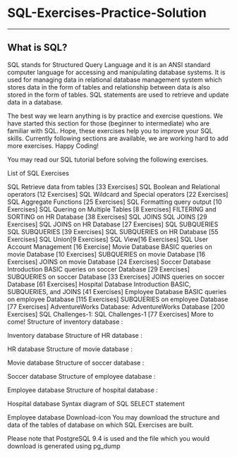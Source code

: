 # SQL-Exercises-Practice-Solution
-----
## What is SQL?
SQL stands for Structured Query Language and it is an ANSI standard computer language for accessing and manipulating database systems. It is used for managing data in relational database management system which stores data in the form of tables and relationship between data is also stored in the form of tables. SQL statements are used to retrieve and update data in a database.

The best way we learn anything is by practice and exercise questions. We have started this section for those (beginner to intermediate) who are familiar with SQL. Hope, these exercises help you to improve your SQL skills. Currently following sections are available, we are working hard to add more exercises. Happy Coding!

You may read our SQL tutorial before solving the following exercises.

List of SQL Exercises

SQL Retrieve data from tables [33 Exercises]
SQL Boolean and Relational operators [12 Exercises]
SQL Wildcard and Special operators [22 Exercises]
SQL Aggregate Functions [25 Exercises]
SQL Formatting query output [10 Exercises]
SQL Quering on Multiple Tables [8 Exercises]
FILTERING and SORTING on HR Database [38 Exercises]
SQL JOINS
SQL JOINS [29 Exercises]
SQL JOINS on HR Database [27 Exercises]
SQL SUBQUERIES
SQL SUBQUERIES [39 Exercises]
SQL SUBQUERIES on HR Database [55 Exercises]
SQL Union[9 Exercises]
SQL View[16 Exercises]
SQL User Account Management [16 Exercise]
Movie Database
BASIC queries on movie Database [10 Exercises]
SUBQUERIES on movie Database [16 Exercises]
JOINS on movie Database [24 Exercises]
Soccer Database
Introduction
BASIC queries on soccer Database [29 Exercises]
SUBQUERIES on soccer Database [33 Exercises]
JOINS queries on soccer Database [61 Exercises]
Hospital Database
Introduction
BASIC, SUBQUERIES, and JOINS [41 Exercises]
Employee Database
BASIC queries on employee Database [115 Exercises]
SUBQUERIES on employee Database [77 Exercises]
AdventureWorks Database:
AdventureWorks Database [200 Exercises]
SQL Challenges-1:
SQL Challenges-1 [77 Exercises]
More to come!
Structure of inventory database :

Inventory database
Structure of HR database :

HR database
Structure of movie database :

Movie database
Structure of soccer database :

Soccer database
Structure of employee database :

Employee database
Structure of hospital database :

Hospital database
Syntax diagram of SQL SELECT statement

Employee database
Download-icon
You may download the structure and data of the tables of database on which SQL Exercises are built.

Please note that PostgreSQL 9.4 is used and the file which you would download is generated using pg_dump
